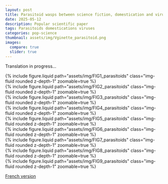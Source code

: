 ```yaml
---
layout: post
title: Parasitoid wasps between science fiction, domestication and viruses!
date: 2025-05-12 
description: Popular scientific paper
tags: Parasitoids domestications viruses
categories: pop-science
thumbnail: assets/img/Vginette_parasitoid.png
images:
  compare: true
  slider: true
---
```


Translation in progress...



<div class="row mt-3">
    <div class="col-sm mt-3 mt-md-0">
        {% include figure.liquid path="assets/img/FIG1_parasitoids" class="img-fluid rounded z-depth-1" zoomable=true %}
    </div>
</div>


<div class="row mt-3">
    <div class="col-sm mt-3 mt-md-0">
        {% include figure.liquid path="assets/img/FIG2_parasitoids" class="img-fluid rounded z-depth-1" zoomable=true %}
    </div>
</div>

<div class="row mt-3">
    <div class="col-sm mt-3 mt-md-0">
        {% include figure.liquid path="assets/img/FIG3_parasitoids" class="img-fluid rounded z-depth-1" zoomable=true %}
    </div>
</div>

<div class="row mt-3">
    <div class="col-sm mt-3 mt-md-0">
        {% include figure.liquid path="assets/img/FIG4_parasitoids" class="img-fluid rounded z-depth-1" zoomable=true %}
    </div>
</div>

<div class="row mt-3">
    <div class="col-sm mt-3 mt-md-0">
        {% include figure.liquid path="assets/img/FIG5_parasitoids" class="img-fluid rounded z-depth-1" zoomable=true %}
    </div>
</div>

<div class="row mt-3">
    <div class="col-sm mt-3 mt-md-0">
        {% include figure.liquid path="assets/img/FIG6_parasitoids" class="img-fluid rounded z-depth-1" zoomable=true %}
    </div>
</div>

<div class="row mt-3">
    <div class="col-sm mt-3 mt-md-0">
        {% include figure.liquid path="assets/img/FIG7_parasitoids" class="img-fluid rounded z-depth-1" zoomable=true %}
    </div>
</div>

<div class="row mt-3">
    <div class="col-sm mt-3 mt-md-0">
        {% include figure.liquid path="assets/img/FIG8_parasitoids" class="img-fluid rounded z-depth-1" zoomable=true %}
    </div>
</div>

<div class="row mt-3">
    <div class="col-sm mt-3 mt-md-0">
        {% include figure.liquid path="assets/img/FIG9_parasitoids" class="img-fluid rounded z-depth-1" zoomable=true %}
    </div>
</div>


[French version](https://www.projetpangolin.com/les-guepes-parasitoides-domestications-virus/)
